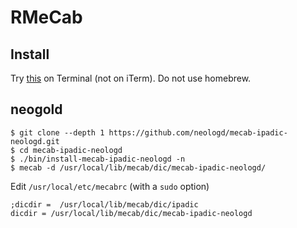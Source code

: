 # RMeCab

## Install
Try [this](https://github.com/IshidaMotohiro/RMeCab/issues/21#issuecomment-1113888363) on Terminal (not on iTerm). Do not use homebrew.

## neogold

```
$ git clone --depth 1 https://github.com/neologd/mecab-ipadic-neologd.git
$ cd mecab-ipadic-neologd
$ ./bin/install-mecab-ipadic-neologd -n
$ mecab -d /usr/local/lib/mecab/dic/mecab-ipadic-neologd/
```

Edit `/usr/local/etc/mecabrc` (with a `sudo` option)
```
;dicdir =  /usr/local/lib/mecab/dic/ipadic
dicdir = /usr/local/lib/mecab/dic/mecab-ipadic-neologd
```
